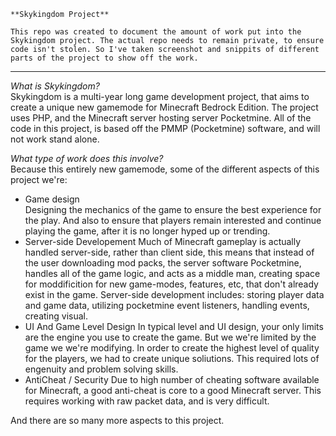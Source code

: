 ```
**Skykingdom Project**

This repo was created to document the amount of work put into the Skykingdom project. The actual repo needs to remain private, to ensure code isn't stolen. So I've taken screenshot and snippits of different parts of the project to show off the work.
```
---

*What is Skykingdom?*  
Skykingdom is a multi-year long game development project, that aims to create a unique new gamemode for Minecraft Bedrock Edition. The project uses PHP, and the Minecraft server hosting server Pocketmine. All of the code in this project, is based off the PMMP (Pocketmine) software, and will not work stand alone.


*What type of work does this involve?*  
Because this entirely new gamemode, some of the different aspects of this project we're: 
  - Game design  
  Designing the mechanics of the game to ensure the best experience for the play. And also to ensure that players remain interested and continue playing the game, after it is no   longer hyped up or trending.  
  - Server-side Developement
  Much of Minecraft gameplay is actually handled server-side, rather than client side, this means that instead of the user downloading mod packs, the server software Pocketmine,   handles all of the game logic, and acts as a middle man, creating space for moddificition for new game-modes, features, etc, that don't already exist in the game. Server-side development includes: storing player data and game data, utilizing pocketmine event listeners, handling events, creating visual.
  - UI And Game Level Design
  In typical level and UI design, your only limits are the engine you use to create the game. But we we're limited by the game we we're modifying. In order to create the highest   level of quality for the players, we had to create unique soliutions. This required lots of engenuity and problem solving skills.
  - AntiCheat / Security
  Due to high number of cheating software available for Minecraft, a good anti-cheat is core to a good Minecraft server. This requires working with raw packet data, and is very   difficult.
  
  And there are so many more aspects to this project.
